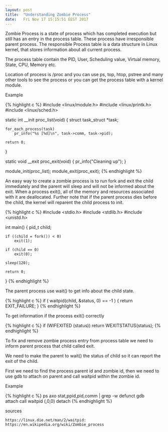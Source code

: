 ```yaml
---
layout: post
title:  "Understanding Zombie Process"
date:   Fri Nov 17 15:15:51 EEST 2017
---
```

Zombie Process is a state of process which has completed execution but still has an entry in the process table.
These process have irresponsible parent process. The responsible 
Process table is a data structure in Linux kernel, that stores information about all current process.

The process table contain the PID, User, Scheduling value, Virtual memory, State, CPU, Memory etc.

Location of process is /proc and you can use ps, top, htop, pstree and many other tools to see the process or you can get the process table with a kernel module.

Example

{% highlight c %}
#include <linux/module.h>
#include <linux/printk.h>
#include <linux/sched.h>

static int __init proc_list(void)
{
    struct task_struct *task;

    for_each_process(task)
        pr_info("%s [%d]\n", task->comm, task->pid);

    return 0;
}

static void __exit proc_exit(void)
{
	pr_info("Cleaning up");
}

module_init(proc_list);
module_exit(proc_exit);
{% endhighlight %}


An easy way to create a zombie process is to run fork and exit the child immediately and the parent will sleep and will not be informed about the exit.
When a process exit(), all of the memory and resources associated with it are deallocated.  Further note that if the parent process dies before the child, the kernel will reparent the child process to init.


{% highlight c %}
#include <stdio.h>
#include <stdlib.h>
#include <unistd.h>

int main()
{
    pid_t child;

    if ((child = fork()) < 0)
        exit(1);

    if (child == 0)
        exit(0);

    sleep(120);

    return 0;
}
{% endhighlight %}

The parent process use wait() to get info about the child state. 

{% highlight c %}
if ( waitpid(child, &status, 0) == -1 ) {
    return EXIT_FAILURE;
    }
{% endhighlight %}

To get information if the process exit() correctly

{% highlight c %}
if (WIFEXITED (status))
    return WEXITSTATUS(status);
{% endhighlight %}

To fix and remove zombie process entry from process table we need to inform parent process that child called exit. 

We need to make the parent to wait() the status of child so it can report the exit of the child. 

First we need to find the process parent id and zombie id, then we need to use gdb to attach on parent and call waitpid within the zombie id. 

Example

{% highlight c %}
ps axo stat,ppid,pid,comm | grep -w defunct
gdb  
attach <process id of parent process>
call waitpid (<zombie id>,0,0)
detach
{% endhighlight %}

sources
    
    https://linux.die.net/man/2/waitpid:
    https://en.wikipedia.org/wiki/Zombie_process
